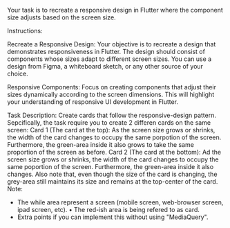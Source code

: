 Your task is to recreate a responsive design in Flutter where the component size adjusts based on the screen size.

Instructions:

Recreate a Responsive Design: Your objective is to recreate a design that demonstrates responsiveness in Flutter. The design should consist of components whose sizes adapt to different screen sizes. You can use a design from Figma, a whiteboard sketch, or any other source of your choice.

Responsive Components: Focus on creating components that adjust their sizes dynamically according to the screen dimensions. This will highlight your understanding of responsive UI development in Flutter.

Task Description: Create cards that follow the responsive-design pattern. Sepcifically, the task require
you to create 2 differen cards on the same screen:
Card 1 (The card at the top):
As the screen size grows or shrinks, the width of the card changes to occupy the same porpotion of
the screen. Furthermore, the green-area inside it also grows to take the same proportion of the screen
as before.
Card 2 (The card at the bottom):
Ad the screen size grows or shrinks, the width of the card changes to occupy the same poportion of
the screen. Furthermore, the green-area inside it also changes. Also note that, even though the size of
the card is changing, the grey-area still maintains its size and remains at the top-center of the card.
Note:
* The while area represent a screen (mobile screen, web-browser screen, ipad screen, etc).
• The red-ish area is being refered to as card.
* Extra points if you can implement this without using "MediaQuery".